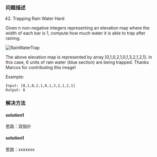 
### 问题描述
42. Trapping Rain Water
Hard

Given n non-negative integers representing an elevation map where the width of each bar is 1, 
compute how much water it is able to trap after raining.

![RainWaterTrap](https://assets.leetcode.com/uploads/2018/10/22/rainwatertrap.png)

The above elevation map is represented by array [0,1,0,2,1,0,1,3,2,1,2,1]. 
In this case, 6 units of rain water (blue section) are being trapped. Thanks Marcos for contributing this image!

Example:

```text
Input: [0,1,0,2,1,0,1,3,2,1,2,1]
Output: 6
``` 


### 解决方法
#### solution1
思路：双指针

#### solution1
思路：xxxxxxx